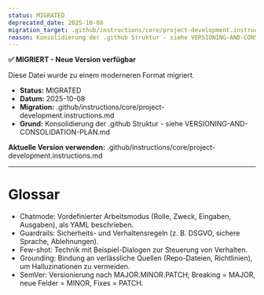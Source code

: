 ```yaml
---
status: MIGRATED
deprecated_date: 2025-10-08
migration_target: .github/instructions/core/project-development.instructions.md
reason: Konsolidierung der .github Struktur - siehe VERSIONING-AND-CONSOLIDATION-PLAN.md
---
```


**✅ MIGRIERT - Neue Version verfügbar**

Diese Datei wurde zu einem moderneren Format migriert.

- **Status:** MIGRATED
- **Datum:** 2025-10-08
- **Migration:** .github/instructions/core/project-development.instructions.md
- **Grund:** Konsolidierung der .github Struktur - siehe VERSIONING-AND-CONSOLIDATION-PLAN.md

**Aktuelle Version verwenden:** .github/instructions/core/project-development.instructions.md

---

# Glossar

- Chatmode: Vordefinierter Arbeitsmodus (Rolle, Zweck, Eingaben, Ausgaben), als YAML beschrieben.
- Guardrails: Sicherheits- und Verhaltensregeln (z. B. DSGVO, sichere Sprache, Ablehnungen).
- Few-shot: Technik mit Beispiel-Dialogen zur Steuerung von Verhalten.
- Grounding: Bindung an verlässliche Quellen (Repo-Dateien, Richtlinien), um Halluzinationen zu vermeiden.
- SemVer: Versionierung nach MAJOR.MINOR.PATCH; Breaking = MAJOR, neue Felder = MINOR, Fixes = PATCH.
